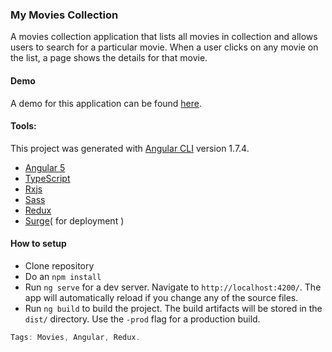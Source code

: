 
### My Movies Collection
A movies collection application that lists all movies in collection and allows users to search for a particular movie. When a user clicks on any movie on the list, a page shows the details for that movie.

#### Demo
A demo for this application can be found [here](http://my-movies-collection.surge.sh/).

#### Tools:
This project was generated with [Angular CLI](https://github.com/angular/angular-cli) version 1.7.4.


- [Angular 5](https://angular.io/)
- [TypeScript](https://www.typescriptlang.org/)
- [Rxjs](https://github.com/ReactiveX/rxjs)
- [Sass](http://sass-lang.com/)
- [Redux](http://redux.js.org/)
- [Surge](https://surge.sh)( for deployment )



#### How to setup
- Clone repository
- Do an `npm install`
- Run `ng serve` for a dev server. Navigate to `http://localhost:4200/`. The app will automatically reload if you change any of the source files.
- Run `ng build` to build the project. The build artifacts will be stored in the `dist/` directory. Use the `-prod` flag for a production build.

```Powershell
Tags: Movies, Angular, Redux.
```
